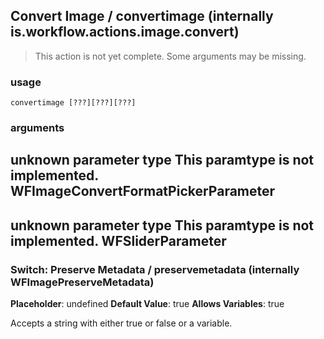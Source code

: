 
## Convert Image / convertimage (internally is.workflow.actions.image.convert)

> This action is not yet complete. Some arguments may be missing.

### usage
`convertimage [???][???][???]`

### arguments
unknown parameter type This paramtype is not implemented. WFImageConvertFormatPickerParameter
---
unknown parameter type This paramtype is not implemented. WFSliderParameter
---
### Switch: Preserve Metadata / preservemetadata (internally WFImagePreserveMetadata)
**Placeholder**: undefined
**Default Value**: true
**Allows Variables**: true


Accepts a string with either true or false
or a variable.
